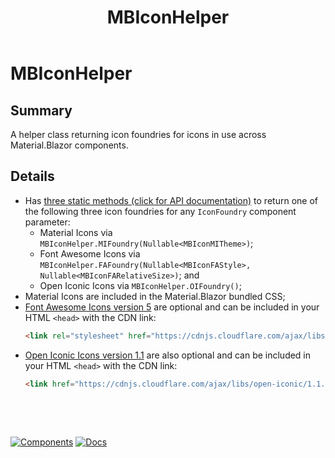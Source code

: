 ﻿---
uid: U.MBIconHelper
title: MBIconHelper
---
# MBIconHelper

## Summary

A helper class returning icon foundries for icons in use across Material.Blazor components.

## Details

- Has [three static methods (click for API documentation)](xref:Material.Blazor.MBIconHelper#methods) to return one of the following three icon foundries for any `IconFoundry` component parameter:
  - Material Icons via `MBIconHelper.MIFoundry(Nullable<MBIconMITheme>)`;
  - Font Awesome Icons via `MBIconHelper.FAFoundry(Nullable<MBIconFAStyle>, Nullable<MBIconFARelativeSize>)`; and
  - Open Iconic Icons via `MBIconHelper.OIFoundry()`;
- Material Icons are included in the Material.Blazor bundled CSS;
- [Font Awesome Icons version 5](https://fontawesome.com/changelog/latest) are optional and can be included in your HTML `<head>` with the CDN link:
    ```html
    <link rel="stylesheet" href="https://cdnjs.cloudflare.com/ajax/libs/font-awesome/5.14.0/css/all.min.css" integrity="sha512-1PKOgIY59xJ8Co8+NE6FZ+LOAZKjy+KY8iq0G4B3CyeY6wYHN3yt9PW0XpSriVlkMXe40PTKnXrLnZ9+fkDaog==" crossorigin="anonymous" />
    ```
- [Open Iconic Icons version 1.1](https://useiconic.com/open) are also optional and can be included in your HTML `<head>` with the CDN link:
    ```html
    <link href="https://cdnjs.cloudflare.com/ajax/libs/open-iconic/1.1.1/font/css/open-iconic.min.css" crossorigin="anonymous" rel="stylesheet" />
    ```

&nbsp;

&nbsp;

[![Components](https://img.shields.io/static/v1?label=See&message=Utilities&color=orange)](xref:A.Utilities)
[![Docs](https://img.shields.io/static/v1?label=API%20Documentation&message=MBIconHelper&color=brightgreen)](xref:Material.Blazor.MBIconHelper)
